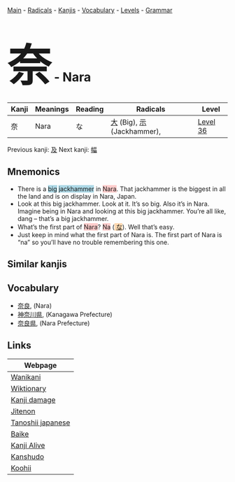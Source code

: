 <style> bigfont {font-size: 100px}</style>
[Main](../README.md) -
[Radicals](../radicals.md) -
[Kanjis](../kanjis.md) -
[Vocabulary](../vocabulary.md) -
[Levels](../levels.md) -
[Grammar](../grammar.md)
# <bigfont> 奈</bigfont> - Nara 

| Kanji | Meanings | Reading | Radicals | Level |
| --- | --- | --- | --- | --- |
| 奈 | Nara | な | [大](../radicals/大.md) (Big), [示](../radicals/示.md) (Jackhammer),  | [Level 36](../levels/wk_level36.md) |

Previous kanji: [及](及.md) Next kanji: [幅](幅.md) 

## Mnemonics
 * There is a <span style="background-color:#ADD8E6"> big</span> <span style="background-color:#ADD8E6"> jackhammer</span> in <span style="background-color:#ffcccb"> Nara</span>. That jackhammer is the biggest in all the land and is on display in Nara, Japan.
* Look at this big jackhammer. Look at it. It’s so big. Also it’s in Nara. Imagine being in Nara and looking at this big jackhammer. You’re all like, dang – that’s a big jackhammer.
* What’s the first part of <span style="background-color:#ffcccb"> Nara</span>? <span style="background-color:#ffcccb"> Na</span> (<span style="background-color:#fed8b1"> [な](https://jisho.org/search/な)</span>). Well that’s easy.
* Just keep in mind what the first part of Nara is. The first part of Nara is “na” so you’ll have no trouble remembering this one.


## Similar kanjis
 


## Vocabulary
 * [奈良](../vocabulary/奈.md), (Nara)
* [神奈川県](../vocabulary/奈.md), (Kanagawa Prefecture)
* [奈良県](../vocabulary/奈.md), (Nara Prefecture)



## Links 

| Webpage |
| --- |
| [Wanikani          ](https://www.wanikani.com/kanji/奈) |
| [Wiktionary        ](https://en.wiktionary.org/wiki/奈) |
| [Kanji damage      ](http://www.kanjidamage.com/kanji/search?utf8=✓&q=奈) |
| [Jitenon           ](https://jitenon.com/kanji/奈) |
| [Tanoshii japanese ](https://www.tanoshiijapanese.com/dictionary/kanji.cfm?k=奈) |
| [Baike             ](https://baike.baidu.com/item/奈) |
| [Kanji Alive       ](https://app.kanjialive.com/奈) |
| [Kanshudo          ](https://www.kanshudo.com/searchmn?q=奈) |
| [Koohii            ](https://kanji.koohii.com/study/kanji/奈) |
